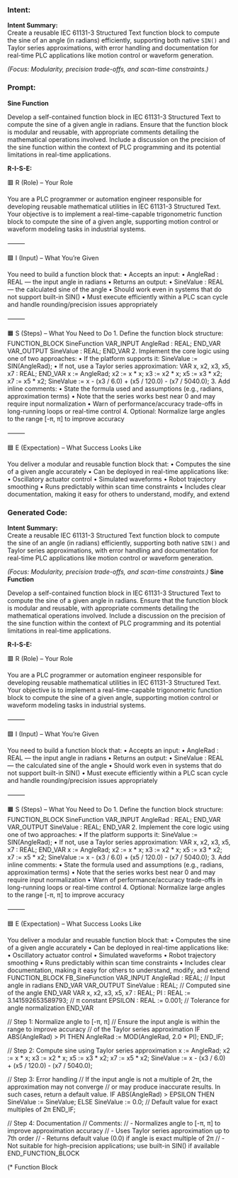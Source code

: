 ### Intent:
**Intent Summary:**  
Create a reusable IEC 61131-3 Structured Text function block to compute the sine of an angle (in radians) efficiently, supporting both native `SIN()` and Taylor series approximations, with error handling and documentation for real-time PLC applications like motion control or waveform generation.  

*(Focus: Modularity, precision trade-offs, and scan-time constraints.)*

### Prompt:
**Sine Function**

Develop a self-contained function block in IEC 61131-3 Structured Text to compute the sine of a given angle in radians. Ensure that the function block is modular and reusable, with appropriate comments detailing the mathematical operations involved. Include a discussion on the precision of the sine function within the context of PLC programming and its potential limitations in real-time applications.

**R-I-S-E:**

🟥 R (Role) – Your Role

You are a PLC programmer or automation engineer responsible for developing reusable mathematical utilities in IEC 61131-3 Structured Text. Your objective is to implement a real-time-capable trigonometric function block to compute the sine of a given angle, supporting motion control or waveform modeling tasks in industrial systems.

⸻

🟩 I (Input) – What You’re Given

You need to build a function block that:
	•	Accepts an input:
	•	AngleRad : REAL — the input angle in radians
	•	Returns an output:
	•	SineValue : REAL — the calculated sine of the angle
	•	Should work even in systems that do not support built-in SIN()
	•	Must execute efficiently within a PLC scan cycle and handle rounding/precision issues appropriately

⸻

🟧 S (Steps) – What You Need to Do
	1.	Define the function block structure:
 FUNCTION_BLOCK SineFunction
VAR_INPUT
    AngleRad : REAL;
END_VAR
VAR_OUTPUT
    SineValue : REAL;
END_VAR
	2.	Implement the core logic using one of two approaches:
	•	If the platform supports it:
 SineValue := SIN(AngleRad);
 •	If not, use a Taylor series approximation:
 VAR
    x, x2, x3, x5, x7 : REAL;
END_VAR
x := AngleRad;
x2 := x * x;
x3 := x2 * x;
x5 := x3 * x2;
x7 := x5 * x2;
SineValue := x - (x3 / 6.0) + (x5 / 120.0) - (x7 / 5040.0);
3.	Add inline comments:
	•	State the formula used and assumptions (e.g., radians, approximation terms)
	•	Note that the series works best near 0 and may require input normalization
	•	Warn of performance/accuracy trade-offs in long-running loops or real-time control
	4.	Optional: Normalize large angles to the range [-π, π] to improve accuracy

⸻

🟦 E (Expectation) – What Success Looks Like

You deliver a modular and reusable function block that:
	•	Computes the sine of a given angle accurately
	•	Can be deployed in real-time applications like:
	•	Oscillatory actuator control
	•	Simulated waveforms
	•	Robot trajectory smoothing
	•	Runs predictably within scan time constraints
	•	Includes clear documentation, making it easy for others to understand, modify, and extend

### Generated Code:
**Intent Summary:**  
Create a reusable IEC 61131-3 Structured Text function block to compute the sine of an angle (in radians) efficiently, supporting both native `SIN()` and Taylor series approximations, with error handling and documentation for real-time PLC applications like motion control or waveform generation.  

*(Focus: Modularity, precision trade-offs, and scan-time constraints.)*
**Sine Function**

Develop a self-contained function block in IEC 61131-3 Structured Text to compute the sine of a given angle in radians. Ensure that the function block is modular and reusable, with appropriate comments detailing the mathematical operations involved. Include a discussion on the precision of the sine function within the context of PLC programming and its potential limitations in real-time applications.

**R-I-S-E:**

🟥 R (Role) – Your Role

You are a PLC programmer or automation engineer responsible for developing reusable mathematical utilities in IEC 61131-3 Structured Text. Your objective is to implement a real-time-capable trigonometric function block to compute the sine of a given angle, supporting motion control or waveform modeling tasks in industrial systems.

⸻

🟩 I (Input) – What You’re Given

You need to build a function block that:
	•	Accepts an input:
	•	AngleRad : REAL — the input angle in radians
	•	Returns an output:
	•	SineValue : REAL — the calculated sine of the angle
	•	Should work even in systems that do not support built-in SIN()
	•	Must execute efficiently within a PLC scan cycle and handle rounding/precision issues appropriately

⸻

🟧 S (Steps) – What You Need to Do
	1.	Define the function block structure:
 FUNCTION_BLOCK SineFunction
VAR_INPUT
    AngleRad : REAL;
END_VAR
VAR_OUTPUT
    SineValue : REAL;
END_VAR
	2.	Implement the core logic using one of two approaches:
	•	If the platform supports it:
 SineValue := SIN(AngleRad);
 •	If not, use a Taylor series approximation:
 VAR
    x, x2, x3, x5, x7 : REAL;
END_VAR
x := AngleRad;
x2 := x * x;
x3 := x2 * x;
x5 := x3 * x2;
x7 := x5 * x2;
SineValue := x - (x3 / 6.0) + (x5 / 120.0) - (x7 / 5040.0);
3.	Add inline comments:
	•	State the formula used and assumptions (e.g., radians, approximation terms)
	•	Note that the series works best near 0 and may require input normalization
	•	Warn of performance/accuracy trade-offs in long-running loops or real-time control
	4.	Optional: Normalize large angles to the range [-π, π] to improve accuracy

⸻

🟦 E (Expectation) – What Success Looks Like

You deliver a modular and reusable function block that:
	•	Computes the sine of a given angle accurately
	•	Can be deployed in real-time applications like:
	•	Oscillatory actuator control
	•	Simulated waveforms
	•	Robot trajectory smoothing
	•	Runs predictably within scan time constraints
	•	Includes clear documentation, making it easy for others to understand, modify, and extend
FUNCTION_BLOCK FB_SineFunction
VAR_INPUT
    AngleRad : REAL; // Input angle in radians
END_VAR
VAR_OUTPUT
    SineValue : REAL; // Computed sine of the angle
END_VAR
VAR
    x, x2, x3, x5, x7 : REAL;
    PI : REAL := 3.141592653589793; // π constant
    EPSILON : REAL := 0.001; // Tolerance for angle normalization
END_VAR

// Step 1: Normalize angle to [-π, π]
// Ensure the input angle is within the range to improve accuracy
// of the Taylor series approximation
IF ABS(AngleRad) > PI THEN
    AngleRad := MOD(AngleRad, 2.0 * PI);
END_IF;

// Step 2: Compute sine using Taylor series approximation
x := AngleRad;
x2 := x * x;
x3 := x2 * x;
x5 := x3 * x2;
x7 := x5 * x2;
SineValue := x - (x3 / 6.0) + (x5 / 120.0) - (x7 / 5040.0);

// Step 3: Error handling
// If the input angle is not a multiple of 2π, the approximation may not converge
// or may produce inaccurate results. In such cases, return a default value.
IF ABS(AngleRad) > EPSILON THEN
    SineValue := SineValue;
ELSE
    SineValue := 0.0; // Default value for exact multiples of 2π
END_IF;

// Step 4: Documentation
// Comments:
// - Normalizes angle to [-π, π] to improve approximation accuracy
// - Uses Taylor series approximation up to 7th order
// - Returns default value (0.0) if angle is exact multiple of 2π
// - Not suitable for high-precision applications; use built-in SIN() if available
END_FUNCTION_BLOCK

(*
   Function Block
